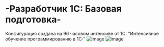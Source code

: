# -Разработчик 1С: Базовая подготовка-
Конфигурация создана на 96 часовом интенсиве от 1С: "Интенсивное обучение программированию в 1С:"
![image](https://github.com/user-attachments/assets/6a5946a1-33ea-4c1f-ac87-37c9c26d5d36)
![image](https://github.com/user-attachments/assets/d595ca39-bc68-4f85-a0c7-aa089f6735ae)

